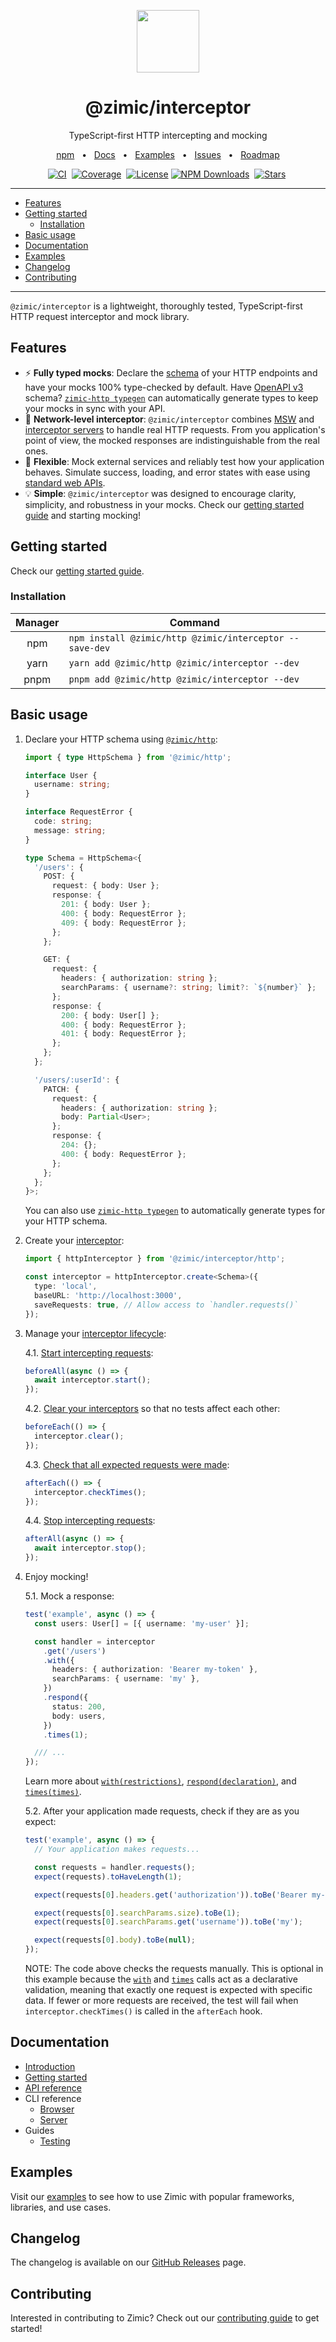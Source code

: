 <p align="center">
  <img src="../../docs/zimic.png" align="center" width="100px" height="100px">
</p>

<h1 align="center">
  @zimic/interceptor
</h1>

<p align="center">
  TypeScript-first HTTP intercepting and mocking
</p>

<p align="center">
  <a href="https://www.npmjs.com/package/@zimic/interceptor">npm</a>
  <span>&nbsp;&nbsp;•&nbsp;&nbsp;</span>
  <a href="https://github.com/zimicjs/zimic/wiki">Docs</a>
  <span>&nbsp;&nbsp;•&nbsp;&nbsp;</span>
  <a href="#examples">Examples</a>
  <span>&nbsp;&nbsp;•&nbsp;&nbsp;</span>
  <a href="https://github.com/zimicjs/zimic/issues">Issues</a>
  <span>&nbsp;&nbsp;•&nbsp;&nbsp;</span>
  <a href="https://github.com/orgs/zimicjs/projects/1/views/5">Roadmap</a>
</p>

<div align="center">

[![CI](https://github.com/zimicjs/zimic/actions/workflows/ci.yaml/badge.svg?branch=canary)](https://github.com/zimicjs/zimic/actions/workflows/ci.yaml)&nbsp;
[![Coverage](https://img.shields.io/badge/Coverage-100%25-31C654?labelColor=353C43)](https://github.com/zimicjs/zimic/actions)&nbsp;
[![License](https://img.shields.io/github/license/zimicjs/zimic?color=0E69BE&label=License&labelColor=353C43)](https://github.com/zimicjs/zimic/blob/canary/LICENSE.md)
[![NPM Downloads](https://img.shields.io/npm/dm/@zimic/interceptor?style=flat&logo=npm&color=0E69BE&label=Downloads&labelColor=353C43)](https://www.npmjs.com/package/@zimic/interceptor)&nbsp;
[![Stars](https://img.shields.io/github/stars/zimicjs/zimic)](https://github.com/zimicjs/zimic)&nbsp;

</div>

---

- [Features](#features)
- [Getting started](#getting-started)
  - [Installation](#installation)
- [Basic usage](#basic-usage)
- [Documentation](#documentation)
- [Examples](#examples)
- [Changelog](#changelog)
- [Contributing](#contributing)

---

`@zimic/interceptor` is a lightweight, thoroughly tested, TypeScript-first HTTP request interceptor and mock library.

## Features

- :zap: **Fully typed mocks**: Declare the
  [schema](https://github.com/zimicjs/zimic/wiki/api‐zimic‐interceptor‐http‐schemas) of your HTTP endpoints and have
  your mocks 100% type-checked by default. Have [OpenAPI v3](https://swagger.io/specification) schema?
  [`zimic-http typegen`](https://github.com/zimicjs/zimic/wiki/cli‐zimic‐typegen) can automatically generate types to
  keep your mocks in sync with your API.
- :link: **Network-level interceptor**: `@zimic/interceptor` combines [MSW](https://github.com/mswjs/msw) and
  [interceptor servers](https://github.com/zimicjs/zimic/wiki/cli‐zimic‐server) to handle real HTTP requests. From you
  application's point of view, the mocked responses are indistinguishable from the real ones.
- :wrench: **Flexible**: Mock external services and reliably test how your application behaves. Simulate success,
  loading, and error states with ease using [standard web APIs](https://developer.mozilla.org/docs/Web/API).
- :bulb: **Simple**: `@zimic/interceptor` was designed to encourage clarity, simplicity, and robustness in your mocks.
  Check our [getting started guide](https://github.com/zimicjs/zimic/wiki/getting‐started) and starting mocking!

## Getting started

Check our [getting started guide](https://github.com/zimicjs/zimic/wiki/getting‐started‐interceptor).

### Installation

| Manager | Command                                                 |
| :-----: | ------------------------------------------------------- |
|   npm   | `npm install @zimic/http @zimic/interceptor --save-dev` |
|  yarn   | `yarn add @zimic/http @zimic/interceptor --dev`         |
|  pnpm   | `pnpm add @zimic/http @zimic/interceptor --dev`         |

## Basic usage

1.  Declare your HTTP schema using [`@zimic/http`](https://github.com/zimicjs/zimic/wiki/api‐zimic‐http):

    ```ts
    import { type HttpSchema } from '@zimic/http';

    interface User {
      username: string;
    }

    interface RequestError {
      code: string;
      message: string;
    }

    type Schema = HttpSchema<{
      '/users': {
        POST: {
          request: { body: User };
          response: {
            201: { body: User };
            400: { body: RequestError };
            409: { body: RequestError };
          };
        };

        GET: {
          request: {
            headers: { authorization: string };
            searchParams: { username?: string; limit?: `${number}` };
          };
          response: {
            200: { body: User[] };
            400: { body: RequestError };
            401: { body: RequestError };
          };
        };
      };

      '/users/:userId': {
        PATCH: {
          request: {
            headers: { authorization: string };
            body: Partial<User>;
          };
          response: {
            204: {};
            400: { body: RequestError };
          };
        };
      };
    }>;
    ```

    You can also use [`zimic-http typegen`](https://github.com/zimicjs/zimic/wiki/cli‐zimic‐typegen) to automatically
    generate types for your HTTP schema.

2.  Create your
    [interceptor](https://github.com/zimicjs/zimic/wiki/api‐zimic‐interceptor‐http#httpinterceptorcreateoptions):

    ```ts
    import { httpInterceptor } from '@zimic/interceptor/http';

    const interceptor = httpInterceptor.create<Schema>({
      type: 'local',
      baseURL: 'http://localhost:3000',
      saveRequests: true, // Allow access to `handler.requests()`
    });
    ```

3.  Manage your [interceptor lifecycle](https://github.com/zimicjs/zimic/wiki/guides‐testing):

    4.1.
    [Start intercepting requests](https://github.com/zimicjs/zimic/wiki/api‐zimic‐interceptor‐http#http-interceptorstart):

    ```ts
    beforeAll(async () => {
      await interceptor.start();
    });
    ```

    4.2.
    [Clear your interceptors](https://github.com/zimicjs/zimic/wiki/api‐zimic‐interceptor‐http#http-interceptorclear) so
    that no tests affect each other:

    ```ts
    beforeEach(() => {
      interceptor.clear();
    });
    ```

    4.3.
    [Check that all expected requests were made](https://github.com/zimicjs/zimic/wiki/api‐zimic‐interceptor‐http#http-interceptorchecktimes):

    ```ts
    afterEach(() => {
      interceptor.checkTimes();
    });
    ```

    4.4.
    [Stop intercepting requests](https://github.com/zimicjs/zimic/wiki/api‐zimic‐interceptor‐http#http-interceptorstop):

    ```ts
    afterAll(async () => {
      await interceptor.stop();
    });
    ```

4.  Enjoy mocking!

    5.1. Mock a response:

    ```ts
    test('example', async () => {
      const users: User[] = [{ username: 'my-user' }];

      const handler = interceptor
        .get('/users')
        .with({
          headers: { authorization: 'Bearer my-token' },
          searchParams: { username: 'my' },
        })
        .respond({
          status: 200,
          body: users,
        })
        .times(1);

      /// ...
    });
    ```

    Learn more about
    [`with(restrictions)`](https://github.com/zimicjs/zimic/wiki/api‐zimic‐interceptor‐http#http-handlerwithrestriction),
    [`respond(declaration)`](https://github.com/zimicjs/zimic/wiki/api‐zimic‐interceptor‐http#http-handlerresponddeclaration),
    and [`times(times)`](https://github.com/zimicjs/zimic/wiki/api‐zimic‐interceptor‐http#http-handlertimes).

    5.2. After your application made requests, check if they are as you expect:

    ```ts
    test('example', async () => {
      // Your application makes requests...

      const requests = handler.requests();
      expect(requests).toHaveLength(1);

      expect(requests[0].headers.get('authorization')).toBe('Bearer my-token');

      expect(requests[0].searchParams.size).toBe(1);
      expect(requests[0].searchParams.get('username')).toBe('my');

      expect(requests[0].body).toBe(null);
    });
    ```

    NOTE: The code above checks the requests manually. This is optional in this example because the
    [`with`](https://github.com/zimicjs/zimic/wiki/api‐zimic‐interceptor‐http#http-handlerwithrestriction) and
    [`times`](https://github.com/zimicjs/zimic/wiki/api‐zimic‐interceptor‐http#http-handlertimes) calls act as a
    declarative validation, meaning that exactly one request is expected with specific data. If fewer or more requests
    are received, the test will fail when `interceptor.checkTimes()` is called in the `afterEach` hook.

## Documentation

- [Introduction](https://github.com/zimicjs/zimic/wiki)
- [Getting started](https://github.com/zimicjs/zimic/wiki/getting‐started‐interceptor)
- [API reference](https://github.com/zimicjs/zimic/wiki/api‐zimic‐interceptor‐http)
- CLI reference
  - [Browser](https://github.com/zimicjs/zimic/wiki/cli‐zimic‐interceptor‐browser)
  - [Server](https://github.com/zimicjs/zimic/wiki/cli‐zimic‐interceptor‐server)
- Guides
  - [Testing](https://github.com/zimicjs/zimic/wiki/guides‐testing)

## Examples

Visit our [examples](../../examples/README.md) to see how to use Zimic with popular frameworks, libraries, and use
cases.

## Changelog

The changelog is available on our [GitHub Releases](https://github.com/zimicjs/zimic/releases) page.

## Contributing

Interested in contributing to Zimic? Check out our [contributing guide](../../CONTRIBUTING.md) to get started!

